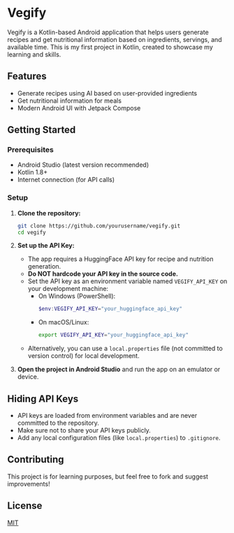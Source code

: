 # Vegify

Vegify is a Kotlin-based Android application that helps users generate recipes and get nutritional information based on ingredients, servings, and available time. This is my first project in Kotlin, created to showcase my learning and skills.

## Features
- Generate recipes using AI based on user-provided ingredients
- Get nutritional information for meals
- Modern Android UI with Jetpack Compose

## Getting Started

### Prerequisites
- Android Studio (latest version recommended)
- Kotlin 1.8+
- Internet connection (for API calls)

### Setup
1. **Clone the repository:**
   ```bash
   git clone https://github.com/yourusername/vegify.git
   cd vegify
   ```
2. **Set up the API Key:**
   - The app requires a HuggingFace API key for recipe and nutrition generation.
   - **Do NOT hardcode your API key in the source code.**
   - Set the API key as an environment variable named `VEGIFY_API_KEY` on your development machine:
     - On Windows (PowerShell):
       ```powershell
       $env:VEGIFY_API_KEY="your_huggingface_api_key"
       ```
     - On macOS/Linux:
       ```bash
       export VEGIFY_API_KEY="your_huggingface_api_key"
       ```
   - Alternatively, you can use a `local.properties` file (not committed to version control) for local development.

3. **Open the project in Android Studio** and run the app on an emulator or device.

## Hiding API Keys
- API keys are loaded from environment variables and are never committed to the repository.
- Make sure not to share your API keys publicly.
- Add any local configuration files (like `local.properties`) to `.gitignore`.

## Contributing
This project is for learning purposes, but feel free to fork and suggest improvements!

## License
[MIT](LICENSE) 